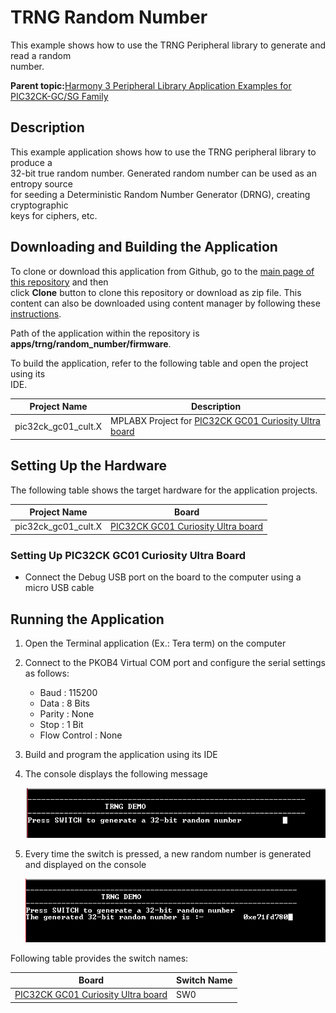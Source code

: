 # TRNG Random Number

This example shows how to use the TRNG Peripheral library to generate and read a random<br /> number.

**Parent topic:**[Harmony 3 Peripheral Library Application Examples for PIC32CK-GC/SG Family](GUID-5EB5829A-8D62-4A5E-B89B-DF7EF4E334A2.md)

## Description

This example application shows how to use the TRNG peripheral library to produce a<br /> 32-bit true random number. Generated random number can be used as an entropy source<br /> for seeding a Deterministic Random Number Generator \(DRNG\), creating cryptographic<br /> keys for ciphers, etc.

## Downloading and Building the Application

To clone or download this application from Github, go to the [main page of this repository](https://github.com/Microchip-MPLAB-Harmony/csp_apps_pic32ck_sg_gc) and then<br /> click **Clone** button to clone this repository or download as zip file. This<br /> content can also be downloaded using content manager by following these [instructions](https://github.com/Microchip-MPLAB-Harmony/contentmanager/wiki).

Path of the application within the repository is<br /> **apps/trng/random\_number/firmware**.

To build the application, refer to the following table and open the project using its<br /> IDE.

|Project Name|Description|
|------------|-----------|
|pic32ck\_gc01\_cult.X|MPLABX Project for [PIC32CK GC01 Curiosity Ultra board](https://www.microchip.com/en-us/development-tool/ea23j82a)|

## Setting Up the Hardware

The following table shows the target hardware for the application projects.

|Project Name|Board|
|------------|-----|
|pic32ck\_gc01\_cult.X|[PIC32CK GC01 Curiosity Ultra board](https://www.microchip.com/en-us/development-tool/ea23j82a)|

### Setting Up PIC32CK GC01 Curiosity Ultra Board

-   Connect the Debug USB port on the board to the computer using a micro USB cable

## Running the Application

1.  Open the Terminal application \(Ex.: Tera term\) on the computer
2.  Connect to the PKOB4 Virtual COM port and configure the serial settings as follows:
    -   Baud : 115200
    -   Data : 8 Bits
    -   Parity : None
    -   Stop : 1 Bit
    -   Flow Control : None
3.  Build and program the application using its IDE
4.  The console displays the following message

    ![](GUID-2C93AF89-E796-4F27-8934-C45DB9A4128A-low.png)

5.  Every time the switch is pressed, a new random number is generated and displayed on the console

    ![](GUID-138BC748-73F3-4325-AD57-697084571509-low.png)


Following table provides the switch names:

|Board|Switch Name|
|-----|-----------|
|[PIC32CK GC01 Curiosity Ultra board](https://www.microchip.com/en-us/development-tool/ea23j82a)|SW0|

